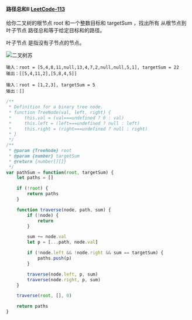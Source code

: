 #### 路径总和II [LeetCode-113](https://leetcode.cn/problems/path-sum-ii/)
给你二叉树的根节点 root 和一个整数目标和 targetSum ，找出所有 从根节点到叶子节点 路径总和等于给定目标和的路径。

叶子节点 是指没有子节点的节点。

![二叉树苏](https://assets.leetcode.com/uploads/2021/01/18/pathsumii1.jpg)
```
输入：root = [5,4,8,11,null,13,4,7,2,null,null,5,1], targetSum = 22
输出：[[5,4,11,2],[5,8,4,5]]
```

```
输入：root = [1,2,3], targetSum = 5
输出：[]
```

```js
/**
 * Definition for a binary tree node.
 * function TreeNode(val, left, right) {
 *     this.val = (val===undefined ? 0 : val)
 *     this.left = (left===undefined ? null : left)
 *     this.right = (right===undefined ? null : right)
 * }
 */
/**
 * @param {TreeNode} root
 * @param {number} targetSum
 * @return {number[][]}
 */
var pathSum = function(root, targetSum) {
    let paths = []

    if (!root) {
        return paths
    }

    function traverse(node, path, sum) {
        if (!node) {
            return
        }

        sum += node.val
        let p = [...path, node.val]

        if (!node.left && !node.right && sum == targetSum) {
            paths.push(p)
        }

        traverse(node.left, p, sum)
        traverse(node.right, p, sum)
    }

    traverse(root, [], 0)

    return paths
}
```


